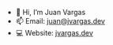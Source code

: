 - 👋 Hi, I’m Juan Vargas
- 📫 Email: juan@jvargas.dev
- 💻 Website: [jvargas.dev](https://www.jvargas.dev/)
<!---
jcvargas1/jcvargas1 is a ✨ special ✨ repository because its `README.md` (this file) appears on your GitHub profile.
You can click the Preview link to take a look at your changes.
--->
